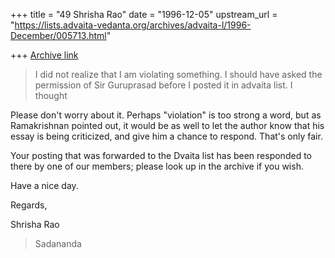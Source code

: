+++
title = "49 Shrisha Rao"
date = "1996-12-05"
upstream_url = "https://lists.advaita-vedanta.org/archives/advaita-l/1996-December/005713.html"

+++
[Archive link](https://lists.advaita-vedanta.org/archives/advaita-l/1996-December/005713.html)

> I did not realize that I am violating something.  I should have asked the
> permission of Sir Guruprasad before I posted it in advaita list.  I thought

Please don't worry about it.  Perhaps "violation" is too strong a
word, but as Ramakrishnan pointed out, it would be as well to let the
author know that his essay is being criticized, and give him a chance
to respond.  That's only fair.

Your posting that was forwarded to the Dvaita list has been responded
to there by one of our members; please look up in the archive if you
wish.

Have a nice day.

Regards,

Shrisha Rao

> Sadananda

